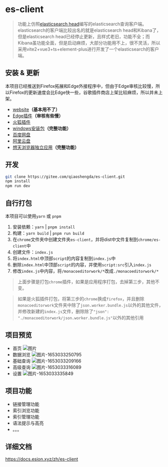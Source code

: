 # es-client

> 功能上仿照[elasticsearch head](https://github.com/mobz/elasticsearch-head)编写的elasticsearch查询客户端。
> elasticsearch的客户端比较出名的就是elasticsearch head和Kibana了，但是elasticsearch head已经停止更新，且样式老旧，功能不全；而Kibana虽功能全面，但是启动麻烦，大部分功能用不上，很不灵活，所以采用vite2+vue3+ts+element-plus进行开发了一个elasticsearch的客户端。

## 安装 & 更新

本项目已经推送到Firefox拓展和Edge外接程序中，但由于Edge审核比较慢，所以Firefox的更新速度会比Edge快一些，谷歌插件商店上架比较麻烦，所以并未上架。

- [website](https://project.esion.xyz/es-client/)**（基本用不了）**
- [Edge插件](https://microsoftedge.microsoft.com/addons/detail/esclient/aonamamifdfigcflbeokdndfappnmogo)**（审核有些慢）**
- [火狐插件](https://addons.mozilla.org/addon/es-client/)
- [windows安装包](https://gitee.com/qiaoshengda/es-client/releases/tag/v1.3.0)**（完整功能）**
- [百度网盘](https://pan.baidu.com/s/1sTd8aOWai-n3hxMur11iXA?pwd=3e5t)
- [阿里云盘](https://www.aliyundrive.com/s/wRg2ZS2K6ME)
- [想天浏览器独立应用](https://www.apps.vip/apps/)**（完整功能）**

## 开发

```bash
git clone https://gitee.com/qiaoshengda/es-client.git
npm install
npm run dev
```

## 自行打包

本项目可以使用`yarn` 或 `pnpm`

1. 安装依赖：`yarn` | `pnpm install`
2. 构建：`yarn build` | `pnpm run build`
3. 在`chrome`文件夹中创建文件夹`es-client`，并将dist中文件复制到`chrome/es-client`中
4. 创建文件：`index.js`
5. 将`index.html`中顶部`script`的内容复制到`index.js`中
6. 删除`index.html`中顶部`script`的内容，并使用`script:src`引入`index.js`
7. 修改`index.js`中内容，将`/monacoeditorwork/*`改成`./monacoeditorwork/*`

> 上面步骤是打包`chrome`插件，如果是应用程序打包，去掉第三步，其他不变。

> 如果是火狐插件打包，将第三步的`chrome`换成`firefox`，并且删除`monacoeditorwork`文件夹中除了`json.worker.bundle.js`以外的其他文件，并修改新建的`index.js`文件，删除除了`"json": "./monacoeditorwork/json.worker.bundle.js"`以外的其他引用

## 项目预览

- 首页
![图片](https://static.esion.xyz/picture/%E5%9B%BE%E7%89%87.png)
- 数据浏览
![图片-1653033250795](https://static.esion.xyz/picture/%E5%9B%BE%E7%89%87-1653033250795.png)
- 基础查询
![图片-1653033209166](https://static.esion.xyz/picture/%E5%9B%BE%E7%89%87-1653033209166.png)
- 高级查询
![图片-1653033316089](https://static.esion.xyz/picture/%E5%9B%BE%E7%89%87-1653033316089.png)
- 设置
![图片-1653033335849](https://static.esion.xyz/picture/%E5%9B%BE%E7%89%87-1653033335849.png)

## 项目功能

- 链接管理功能
- 索引浏览功能
- 索引管理功能
- 语法提示与高亮
- 。。。

## 详细文档

<https://docs.esion.xyz/zh/es-client>
